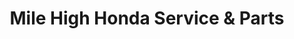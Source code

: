 ---
title: "Mile High Honda Service & Parts"
url: /aurora/mile-high-honda-service-and-parts/
shop: car repair
---